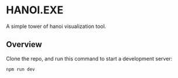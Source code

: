 # HANOI.EXE

A simple tower of hanoi visualization tool.

## Overview

Clone the repo, and run this command to start a development server:

```
npm run dev
```